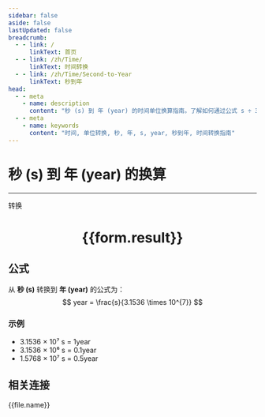 ```yaml
---
sidebar: false
aside: false
lastUpdated: false
breadcrumb:
  - - link: /
      linkText: 首页
  - - link: /zh/Time/
      linkText: 时间转换
  - - link: /zh/Time/Second-to-Year
      linkText: 秒到年
head:
  - - meta
    - name: description
      content: "秒 (s) 到 年 (year) 的时间单位换算指南。了解如何通过公式 s ÷ 31,536,000 转换为年。"
  - - meta
    - name: keywords
      content: "时间, 单位转换, 秒, 年, s, year, 秒到年, 时间转换指南"
---
```

# 秒 (s) 到 年 (year) 的换算

---
<script setup>
import { onMounted, reactive, inject, ref } from 'vue'
import { NButton,NForm ,NFormItem,NInput,NInputNumber,NSelect,NCard,useMessage,NGrid ,NGi  } from 'naive-ui'
import { defineClientComponent } from 'vitepress'
import { Time } from '../../files';

const convert = inject('convert')

const form = reactive({
  number: null,
  result: '',
})

const convertHandler = () => {
  if (form.number !== null && !isNaN(form.number)) {
    const convertedValue = parseFloat(form.number) / 31536000
    form.result = `${form.number}s = ${convertedValue.toFixed(8)}year`
  } else {
    form.result = '请输入有效的数值。'
  }
}
</script>

<n-form size="large" :model="form">
  <n-form-item label="秒 (s)">
    <n-input-number v-model:value="form.number" placeholder="输入秒" style="width: 100%" />
  </n-form-item>
  <n-form-item>
    <n-button type="primary" @click="convertHandler" block>转换</n-button>
  </n-form-item>
</n-form>

<n-card  embedded :bordered="false" hoverable>
  <div  style="text-align:center">
    <h1>{{form.result}}</h1>
  </div>
</n-card>

## 公式

从 **秒 (s)** 转换到 **年 (year)** 的公式为：
$$ year = \frac{s}{3.1536 \times 10^{7}} $$

### 示例
- 3.1536 × 10⁷ s = 1year
- 3.1536 × 10⁶ s = 0.1year
- 1.5768 × 10⁷ s = 0.5year
## 相关连接
<n-grid x-gap="12" :cols="4">
  <n-gi v-for="(file, index) in Time" :key="index">
    <n-button
      text
      tag="a"
      :href="file.path"
      type="primary"
    >
      {{file.name}}
    </n-button>
  </n-gi>
</n-grid>